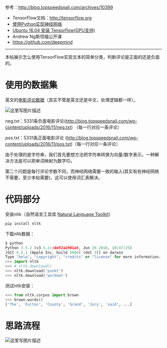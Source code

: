 参考：http://blog.topspeedsnail.com/archives/10399

- TensorFlow文档：http://tensorflow.org
- [使用Python实现神经网络](http://blog.topspeedsnail.com/archives/10377)
- [Ubuntu 16.04 安装 Tensorflow(GPU支持)](http://blog.topspeedsnail.com/archives/10116)
- Andrew Ng斯坦福公开课
- https://github.com/deepmind


----------
本帖展示怎么使用TensorFlow实现文本的简单分类，判断评论是正面的还是负面的。

# 使用的数据集

英文的[电影评论数据](https://www.cs.cornell.edu/people/pabo/movie-review-data/)（其实不管是英文还是中文，处理逻辑都一样）。

![这里写图片描述](http://blog.topspeedsnail.com/wp-content/uploads/2016/11/%E5%B1%8F%E5%B9%95%E5%BF%AB%E7%85%A7-2016-11-13-%E4%B8%8B%E5%8D%889.36.26.png)

neg.txt：5331条负面电影评论(http://blog.topspeedsnail.com/wp-content/uploads/2016/11/neg.txt) （每一行对应一条评论）

pos.txt：5331条正面电影评论 (http://blog.topspeedsnail.com/wp-content/uploads/2016/11/pos.txt)（每一行对应一条评论）

由于处理的是字符串，我们首先要想方法把字符串转换为向量/数字表示。一种解决方法是可以把单词映射为数字ID。

第二个问题是每行评论字数不同，而神经网络需要一致的输入(其实有些神经网络不需要，至少本帖需要)，这可以使用词汇表解决。

# 代码部分
安装nltk（自然语言工具库 [Natural Language Toolkit](http://www.nltk.org/)）

```python
pip install nltk
```
下载nltk数据：

```python
$ python
Python 3.5.2 (v3.5.2:4def2a2901a5, Jun 26 2016, 10:47:25) 
[GCC 4.2.1 (Apple Inc. build 5666) (dot 3)] on darwin
Type "help", "copyright", "credits" or "license" for more information.
>>> import nltk
>>> # nltk.download()
>>> nltk.download('punkt')
>>> nltk.download('wordnet')
```
测试nltk安装：

```python
>>> from nltk.corpus import brown
>>> brown.words()
['The', 'Fulton', 'County', 'Grand', 'Jury', 'said', ...]
```

# 思路流程
![这里写图片描述](http://img.blog.csdn.net/20180117145427716?watermark/2/text/aHR0cDovL2Jsb2cuY3Nkbi5uZXQvd2M3ODE3MDgyNDk=/font/5a6L5L2T/fontsize/400/fill/I0JBQkFCMA==/dissolve/70/gravity/SouthEast)
